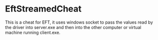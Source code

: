 # EftStreamedCheat
This is a cheat for EFT, it uses windows socket to pass the values read by the driver into server.exe and then into the other computer or virtual machine running client.exe.
